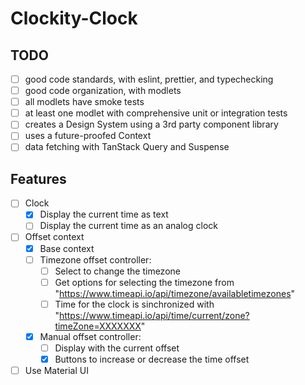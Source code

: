 # Clockity-Clock

## TODO

- [ ] good code standards, with eslint, prettier, and typechecking
- [ ] good code organization, with modlets
- [ ] all modlets have smoke tests
- [ ] at least one modlet with comprehensive unit or integration tests
- [ ] creates a Design System using a 3rd party component library
- [ ] uses a future-proofed Context
- [ ] data fetching with TanStack Query and Suspense

## Features

- [ ] Clock
  - [x] Display the current time as text
  - [ ] Display the current time as an analog clock
- [ ] Offset context
  - [x] Base context
  - [ ] Timezone offset controller:
    - [ ] Select to change the timezone
    - [ ] Get options for selecting the timezone from "https://www.timeapi.io/api/timezone/availabletimezones"
    - [ ] Time for the clock is sinchronized with "https://www.timeapi.io/api/time/current/zone?timeZone=XXXXXXX"
  - [x] Manual offset controller:
    - [ ] Display with the current offset
    - [x] Buttons to increase or decrease the time offset
- [ ] Use Material UI

